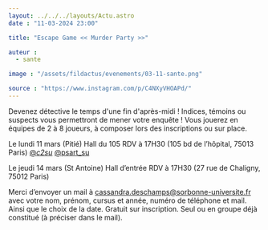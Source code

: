 ```yaml
---
layout: ../../../layouts/Actu.astro
date : "11-03-2024 23:00"

title: "Escape Game << Murder Party >>"

auteur :
  - sante

image : "/assets/fildactus/evenements/03-11-sante.png"

source : "https://www.instagram.com/p/C4NXyVHOAPd/"
---
```


Devenez détective le temps d'une fin d'après-midi ! Indices, témoins ou suspects vous permettront de mener votre enquête ! Vous jouerez en équipes de 2 à 8 joueurs, à composer lors des inscriptions ou sur place.

Le lundi 11 mars (Pitié) Hall du 105 RDV à 17H30 (105 bd de l’hôpital, 75013 Paris) [@_c2su_](https://www.instagram.com/_c2su_/) [@psart_su](https://www.instagram.com/psart_su/)

Le jeudi 14 mars (St Antoine) Hall d’entrée RDV à 17H30 (27 rue de Chaligny, 75012 Paris)

Merci d’envoyer un mail à cassandra.deschamps@sorbonne-universite.fr avec votre nom, prénom, cursus et année, numéro de téléphone et mail. Ainsi que le choix de la date.
Gratuit sur inscription. Seul ou en groupe déjà constitué (à préciser dans le mail).